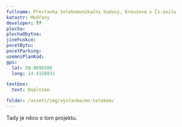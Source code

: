 ```yaml
---
fullname: Přestavba telekomunikační budovy, Krouzova x Čs.exilu
katastr: Modřany
developer: ??
plocha:
plochaObytna:
jineFunkce:
pocetBytu:
pocetParking:
uzemniPlanKod:
gps:
  lat: 50.0095589
  long: 14.4158931

textbox:
  text: Doplníme.

folder: /assets/img/vystavba/mo-telekom/
---
```


Tady je něco o tom projektu.